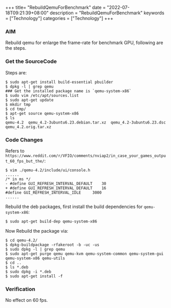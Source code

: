 +++
title= "RebuildQemuForBenchmark"
date = "2022-07-18T09:21:39+08:00"
description = "RebuildQemuForBenchmark"
keywords = ["Technology"]
categories = ["Technology"]
+++
### AIM
Rebuild qemu for enlarge the frame-rate for benchmark GPU, following are the steps.    

### Get the SourceCode
Steps are:    

```
$ sudo apt-get install build-essential pbuilder
$ dpkg -l | grep qemu
### Get the installed package name is `qemu-system-x86`
$ sudo vim /etc/apt/sources.list
$ sudo apt-get update
$ mkdir tmp
$ cd tmp/
$ apt-get source qemu-system-x86
$ ls
qemu-4.2  qemu_4.2-3ubuntu6.23.debian.tar.xz  qemu_4.2-3ubuntu6.23.dsc  qemu_4.2.orig.tar.xz
```
### Code Changes
Refers to `https://www.reddit.com/r/VFIO/comments/nviap2/in_case_your_games_output_60_fps_but_the/`:    

```
$ vim ./qemu-4.2/include/ui/console.h
......
/* in ms */
- #define GUI_REFRESH_INTERVAL_DEFAULT    30
+ #define GUI_REFRESH_INTERVAL_DEFAULT    16
#define GUI_REFRESH_INTERVAL_IDLE     3000
......
```
Rebuild the deb packages, first install the build dependencies for `qemu-system-x86`:    

```
$ sudo apt-get build-dep qemu-system-x86
```
Now Rebuild the package via:      

```
$ cd qemu-4.2/
$ dpkg-buildpackage -rfakeroot -b -uc -us
$ sudo dpkg -l | grep qemu
$ sudo apt-get purge qemu qemu-kvm qemu-system-common qemu-system-gui qemu-system-x86 qemu-utils
$ cd ..
$ ls *.deb
$ sudo dpkg -i *.deb
$ sudo apt-get install -f
```
### Verification
No effect on 60 fps.  
